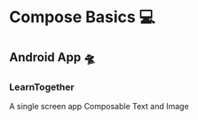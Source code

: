# Compose Basics 💻

## Android App 🛸
### LearnTogether
A single screen app Composable Text and Image

